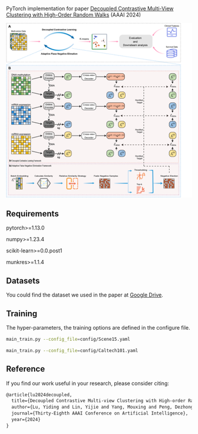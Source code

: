 
PyTorch implementation for paper [Decoupled Contrastive Multi-View Clustering with High-Order Random Walks](https://arxiv.org/pdf/2308.11164.pdf) (AAAI 2024)



![framework](figure\\overview_DCMC.png)

## Requirements

pytorch>=1.13.0 

numpy>=1.23.4

scikit-learn>=0.0.post1

munkres>=1.1.4

## Datasets

You could find the dataset we used in the paper at [Google Drive](https://drive.google.com/drive/folders/1TEDxpnrm3cCJURtP7XmjqJxypArwsiXT?usp=drive_link).


## Training

The hyper-parameters, the training options are defined in the configure file.


~~~bash
main_train.py --config_file=config/Scene15.yaml
~~~

~~~bash
main_train.py --config_file=config/Caltech101.yaml
~~~

## Reference

If you find our work useful in your research, please consider citing:

```latex
@article{lu2024decoupled,
  title={Decoupled Contrastive Multi-view Clustering with High-order Random Walks},
  author={Lu, Yiding and Lin, Yijie and Yang, Mouxing and Peng, Dezhong and Hu, Peng and Peng, Xi},
  journal={Thirty-Eighth AAAI Conference on Artificial Intelligence},
  year={2024}
}
```

